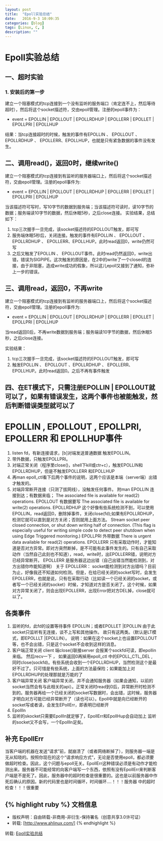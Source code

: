 ```yaml
---
layout: post
title:  "Epoll实验总结"
date:   2016-9-3 10:09:35
categories: [blog]
tags: [Linux, C, ]
description: ""
---
```


# Epoll实验总结


## 一、超时实验

### 1. 安装后的第一步
  
  建立一个阻塞模式的tcp连接到一个没有监听的服务端口（肯定连不上，然后等待超时），然后将这个socket描述符，交由epoll管理。注册的epoll事件为：
  
  + event = EPOLLIN | EPOLLOUT | EPOLLRDHUP | EPOLLERR | EPOLLET | EPOLLPRI | EPOLLHUP

  结果：当tcp连接超时的时候，触发的事件有EPOLLIN 、 EPOLLOUT 、EPOLLRDHUP 、 EPOLLERR、EPOLLHUP，也就是只有紧急数据的事件没有发生。

## 二、调用read()，返回0时，继续write()

建立一个阻塞模式的tcp连接到有监听的服务器端口上，然后将这个socket描述符，交由epoll管理。注册的epoll事件为:

  + event = EPOLLIN | EPOLLOUT | EPOLLRDHUP | EPOLLERR | EPOLLET | EPOLLPRI | EPOLLHUP

当该描述符可写时，写10字节的数据到服务端；当该描述符可读时，读10字节的数据；服务端读10字节的数据，然后休眠5秒，之后close连接。
实验结果，总结如下：

1. tcp三次握手一旦完成，该socket描述符的EPOLLOUT触发，即可写
2. 服务端休眠5秒后，关闭连接。触发的事件有EPOLLIN 、 EPOLLOUT 、EPOLLRDHUP 、 EPOLLERR、EPOLLHUP。此时read返回0，write仍然可写
3. 之后又触发了EPOLLIN 、 EPOLLOUT事件。此时read仍然返回0，write出错，错误为SIGPIPE。这次触发的原因是，在2中的write了一个closed的连接，由于非阻塞，造成write成功的假象，所以这儿epoll又接到了通知，弥补上一步的错误。

## 三、调用read，返回0，不再write

建立一个阻塞模式的tcp连接到有监听的服务器端口上，然后将这个socket描述符，交由epoll管理。注册的epoll事件为:

  + event = EPOLLIN | EPOLLOUT | EPOLLRDHUP | EPOLLERR | EPOLLET | EPOLLPRI | EPOLLHUP

当read返回0后，不再write数据到服务端；服务端读10字节的数据，然后休眠5秒，之后close连接。

实验结果：

1. tcp三次握手一旦完成，该socket描述符的EPOLLOUT触发，即可写
2. 触发EPOLLIN 、 EPOLLOUT 、EPOLLRDHUP 、 EPOLLERR、EPOLLHUP。此时read返回0。之后不再有事件触发

## 四、在ET模式下，只需注册EPOLLIN | EPOLLOUT就可以了，如果有错误发生，这两个事件也被能触发，然后判断错误类型就可以了


# EPOLLIN , EPOLLOUT , EPOLLPRI, EPOLLERR 和 EPOLLHUP事件

1. listen fd，有新连接请求，[b]对端发送普通数据 触发EPOLLIN。
2. 带外数据，只触发EPOLLPRI。
3. 对端正常关闭（程序里close()，shell下kill或ctr+c），触发EPOLLIN和EPOLLRDHUP，但是不触发EPOLLERR 和EPOLLHUP
4. 再man epoll_ctl看下后两个事件的说明，这两个应该是本端（server端）出错才触发的。
5. 对端异常断开连接（只测了拔网线），没触发任何事件。
   附man
   EPOLLIN 连接到达；有数据来临；
     The associated file is available for read(2) operations.
   EPOLLOUT 有数据要写
     The associated file is available for write(2) operations.
   EPOLLRDHUP 这个好像有些系统检测不到，可以使用EPOLLIN，read返回0，删除掉事件，关闭close(fd);如果有EPOLLRDHUP，检测它就可以直到是对方关闭；否则就用上面方法。
     Stream socket peer closed connection, or shut down writing half of connection. (This flag is especially useful for writing simple code to detect peer shutdown when using Edge Triggered monitoring.)
   EPOLLPRI 外带数据
     There is urgent data available for read(2) operations.
   EPOLLERR 只有采取动作时，才能知道是否对方异常。即对方突然断掉，是不可能有此事件发生的。只有自己采取动作（当然自己此刻也不知道），read，write时，出EPOLLERR错，说明对方已经异常断开。
   EPOLLERR 是服务器这边出错（自己出错当然能检测到，对方出错你咋能知道啊）
关于 EPOLLERR：
socket能检测到对方出错吗？目前为止，好像我还不知道如何检测。但是，在给已经关闭的socket写时，会发生EPOLLERR，也就是说，只有在采取行动（比如读一个已经关闭的socket，或者写一个已经关闭的socket）时候，才知道对方是否关闭了。这个时候，如果对方异常关闭了，则会出现EPOLLERR，出现Error把对方DEL掉，close就可以了。

## 各类事件

1. 监听的fd，此fd的设置等待事件
   EPOLLIN；或者EPOLLET |EPOLLIN 
   由于此socket只监听有无连接，谈不上写和其他操作。
   故只有这两类。（默认是LT模式，即EPOLLLT |EPOLLIN）。
   说明：如果在这个socket上也设置EPOLLOUT等，也不会出错，只是这个socket不会收到这样的消息。
2. 客户端正常关闭
   client 端close()联接server 会报某个sockfd可读，即epollin来临。 然后recv一下 ， 如果返回0再掉用epoll_ctl 中的EPOLL_CTL_DEL , 同时close(sockfd)。有些系统会收到一个EPOLLRDHUP，当然检测这个是最好不过了。只可惜是有些系统，上面的方法最保险；如果能加上对EPOLLRDHUP的处理那就是万能的了 
3. 客户端异常关闭
   客户端异常关闭，并不会通知服务器（如果会通知，以前的socket当然会有与此相关的api）。正常关闭时read到0后，异常断开时检测不到的。服务器再给一个已经关闭的socket写数据时，会出错，这时候，服务器才明白对方可能已经异常断开了（读也可以）。Epoll中就是向已经断开的socket写或者读，会发生EPollErr，即表明已经断开
4. EpollIn
5. 监听的skocket只需要EpollIn就足够了，EpollErr和EpollHup会自动加上
   监听的socket又不会写，一个EpollIn足矣。

## 补充 EpollErr
当客户端的机器在发送“请求”前，就崩溃了（或者网络断掉了），则服务器一端是无从知晓的。按照你现在的这个“请求响应方式”，无论是否使用epoll，都必须要做超时检查。因此，这个问题与epoll无关。EpollErr这种错误必须是有动作才能检测出来。服务器不可能经常的向客户端写一个东西，依照有没有EpollErr来判断客户端是不是死了。因此，服务器中的超时检查是很重要的。这也是以前服务器中作死后确认的原因。新的代码里也是时间循环，时间循环....！！！服务器 中的超时检查！！！很重要

{% highlight ruby %}
文档信息
--------------
* 版权声明：自由转载-非商用-非衍生-保持署名（创意共享3.0许可证）
* 转载: [http://www.ahlinux.com/]
{% endhighlight %}


转载: [Epoll实验总结](http://changzhiwin.blog.163.com/blog/static/7509649620128635410866/)

[jekyll]:      http://jekyllrb.com
[jekyll-gh]:   https://github.com/jekyll/jekyll
[jekyll-help]: https://github.com/jekyll/jekyll-help
